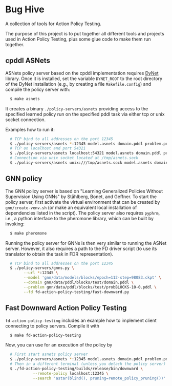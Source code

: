 # Bug Hive

A collection of tools for Action Policy Testing.

The purpose of this project is to put together all different tools and projects
used in Action Policy Testing, plus some glue code to make them run together.

## cpddl ASNets

ASNets policy server based on the cpddl implementation requires
[DyNet](https://github.com/clab/dynet) library. Once it is installed, set the
variable ``DYNET_ROOT`` to the root directory of the DyNet installation (e.g.,
by creating a file ``Makefile.config``) and compile the policy server with:

```sh
  $ make asnets
```

It creates a binary ``./policy-servers/asnets`` providing access to the specified learned
policy run on the specified pddl task via either tcp or unix socket connection.

Examples how to run it:

```sh
  # TCP bind to all addresses on the port 12345
  $ ./policy-servers/asnets *:12345 model.asnets domain.pddl problem.pddl
  # TCP on localhost and port 54321
  $ ./policy-servers/asnets localhost:54321 model.asnets domain.pddl problem.pddl
  # Connection via unix socket located at /tmp/asnets.sock
  $ ./policy-servers/asnets unix:///tmp/asnets.sock model.asnets domain.pddl problem.pddl
```

## GNN policy

The GNN policy server is based on "Learning Generalized Policies Without Supervision Using GNNs" by Ståhlberg, Bonet,
and Geffner.
To start the policy server, first activate the virtual environment that can be
created by `gnn/create-venv.sh` (or make an equivalent local installation of
dependencies listed in the script).
The policy server also requires `pyphrm`, i.e., a python interface to the
pheromone library, which can be built by invoking:
```sh
  $ make pheromone
```

Running the policy server for GNNs is then very similar to running the ASNet server.
However, it also requires a path to the FD driver script (to use its translator
to obtain the task in FDR representation).
```sh
  # TCP bind to all addresses on the port 12345
  $ ./policy-servers/gnns.py \
        --url *:12345 \
        --model 'gnn/data/models/blocks/epoch=112-step=98083.ckpt' \
        --domain gnn/data/pddl/blocks/test/domain.pddl \
        --problem gnn/data/pddl/blocks/test/probBLOCKS-10-0.pddl \
        --fd fd-action-policy-testing/fast-downward.py
```


## Fast Downward Action Policy Testing

``fd-action-policy-testing`` includes an example how to implement client
connecting to policy servers. Compile it with

```sh
  $ make fd-action-policy-testing
```

Now, you can use for an execution of the policy by

```sh
  # First start asnets policy server
  $ ./policy-servers/asnets *:12345 model.asnets domain.pddl problem.pddl
  # Then in a different terminal (unless you detach the policy server)
  $ ./fd-action-policy-testing/builds/release/bin/downward \
            --remote-policy localhost:12345 \
            --search 'astar(blind(), pruning=remote_policy_pruning())'
```

